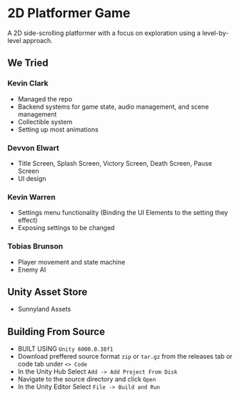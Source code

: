 # 2D Platformer Game
A 2D side-scrolling platformer with a focus on exploration using a level-by-level approach.

## We Tried
### Kevin Clark
- Managed the repo
- Backend systems for game state, audio management, and scene management
- Collectible system
- Setting up most animations
  
### Devvon Elwart
- Title Screen, Splash Screen, Victory Screen, Death Screen, Pause Screen
- UI design

### Kevin Warren
- Settings menu functionality (Binding the UI Elements to the setting they effect)
- Exposing settings to be changed

### Tobias Brunson
- Player movement and state machine
- Enemy AI

## Unity Asset Store
- Sunnyland Assets

## Building From Source
- BUILT USING `Unity 6000.0.38f1`
- Download preffered source format `zip` or `tar.gz` from the releases tab or code tab under `<> Code`
- In the Unity Hub Select `Add -> Add Project From Disk`
- Navigate to the source directory and click `Open`
- In the Unity Editor Select `File -> Build and Run`
